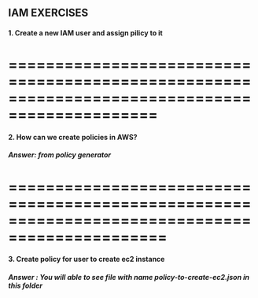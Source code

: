 ## IAM EXERCISES

#### 1. Create a new IAM user and assign pilicy to it

==============================================================================================
==============================================================================================

#### 2. How can we create policies in AWS?

##### Answer: from policy generator

===============================================================================================
===============================================================================================


#### 3. Create policy for user to create ec2 instance

##### Answer : You will able to see file with name policy-to-create-ec2.json in this folder